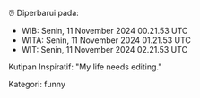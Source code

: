 ⏰ Diperbarui pada:
- WIB: Senin, 11 November 2024 00.21.53 UTC
- WITA: Senin, 11 November 2024 01.21.53 UTC
- WIT: Senin, 11 November 2024 02.21.53 UTC

Kutipan Inspiratif:
"My life needs editing."


Kategori: funny

